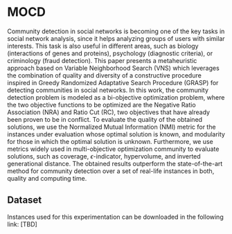 # MOCD
Community detection in social networks is becoming one of the key tasks in social network analysis, since it helps analyzing groups of users with similar interests. This task is also useful in different areas, such as biology (interactions of genes and proteins), psychology (diagnostic criteria), or criminology (fraud detection). This paper presents a metaheuristic approach based on Variable Neighborhood Search (VNS) which leverages the combination of quality and diversity of a constructive procedure inspired in Greedy Randomized Adaptative Search Procedure (GRASP) for detecting communities in social networks. In this work, the community detection problem is modeled as a bi-objective optimization problem, where the two objective functions to be optimized are the Negative Ratio Association (NRA) and Ratio Cut (RC), two objectives that have already been proven to be in conflict. To evaluate the quality of the obtained solutions, we use the Normalized Mutual Information (NMI) metric for the instances under evaluation whose optimal solution is known, and modularity for those in which the optimal solution is unknown. Furthermore, we use metrics widely used in multi-objective optimization community to evaluate solutions, such as coverage, $\epsilon$-indicator, hypervolume, and inverted generational distance. The obtained results outperform the state-of-the-art method for community detection over a set of real-life instances in both, quality and computing time.

## Dataset
Instances used for this experimentation can be downloaded in the following link: [TBD]
